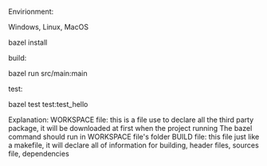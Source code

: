 Envirionment:

Windows, Linux, MacOS

bazel install

build:

bazel run src/main:main

test:

bazel test test:test_hello

Explanation:
WORKSPACE file: this is a file use to declare all the third party package, it will be downloaded at first when the project running
The bazel command should run in WORKSPACE file's folder
BUILD file: this file just like a makefile, it will declare all of information for building, header files, sources file, dependencies